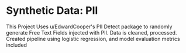 # Synthetic Data: PII
This Project Uses u/EdwardCooper's PII Detect package to randomly generate Free Text Fields injected with PII. Data is cleaned, processed. Created pipeline using logistic regression, and model evaluation metrics included
